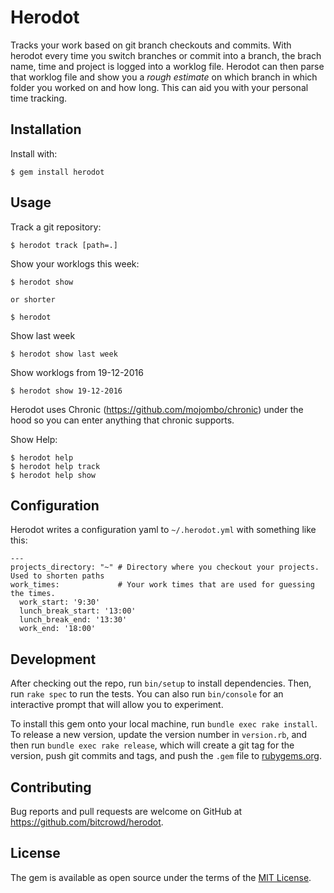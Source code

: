 # Herodot

Tracks your work based on git branch checkouts and commits. With herodot every time you switch branches or commit into a branch,
the brach name, time and project is logged into a worklog file. Herodot can then parse that worklog file and show you a *rough
estimate* on which branch in which folder you worked on and how long. This can aid you with your personal time tracking.

## Installation

Install with:

    $ gem install herodot

## Usage

Track a git repository:

    $ herodot track [path=.]


Show your worklogs this week:

    $ herodot show

    or shorter

    $ herodot

Show last week

    $ herodot show last week

Show worklogs from 19-12-2016

    $ herodot show 19-12-2016

Herodot uses Chronic (https://github.com/mojombo/chronic) under the hood so you can enter anything that chronic supports.


Show Help:

    $ herodot help
    $ herodot help track
    $ herodot help show

## Configuration

Herodot writes a configuration yaml to `~/.herodot.yml` with something like this:

```
---
projects_directory: "~" # Directory where you checkout your projects. Used to shorten paths
work_times:             # Your work times that are used for guessing the times.
  work_start: '9:30'
  lunch_break_start: '13:00'
  lunch_break_end: '13:30'
  work_end: '18:00'
```

## Development

After checking out the repo, run `bin/setup` to install dependencies. Then, run `rake spec` to run the tests. You can also run `bin/console` for an interactive prompt that will allow you to experiment.

To install this gem onto your local machine, run `bundle exec rake install`. To release a new version, update the version number in `version.rb`, and then run `bundle exec rake release`, which will create a git tag for the version, push git commits and tags, and push the `.gem` file to [rubygems.org](https://rubygems.org).

## Contributing

Bug reports and pull requests are welcome on GitHub at https://github.com/bitcrowd/herodot.


## License

The gem is available as open source under the terms of the [MIT License](http://opensource.org/licenses/MIT).
